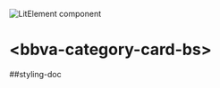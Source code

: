 ![LitElement component](https://img.shields.io/badge/litElement-component-blue.svg)

# \<bbva-category-card-bs>

##styling-doc